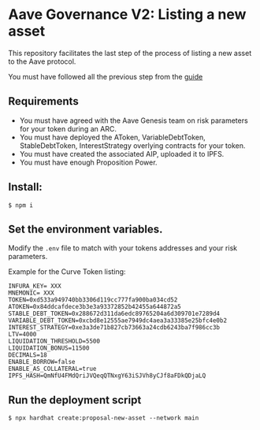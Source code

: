 # Aave Governance V2: Listing a new asset

This repository facilitates the last step of the process of listing a new asset to the Aave protocol.

You must have followed all the previous step from the [guide](https://docs.aave.com/developers/protocol-governance/governance/propose-your-token-as-new-aave-asset)

## Requirements 
- You must have agreed with the Aave Genesis team on risk parameters for your token during an ARC.
- You must have deployed the AToken, VariableDebtToken, StableDebtToken, InterestStrategy overlying contracts for your token.
- You must have created the associated AIP, uploaded it to IPFS.
- You must have enough Proposition Power.


## Install: 

`$ npm i`

## Set the environment variables.

Modify the `.env` file to match with your tokens addresses and your risk parameters.

Example for the Curve Token listing: 

```
INFURA_KEY= XXX
MNEMONIC= XXX
TOKEN=0xd533a949740bb3306d119cc777fa900ba034cd52
ATOKEN=0x84ddcafdece3b3e3a93372852b42455a644872a5
STABLE_DEBT_TOKEN=0x288672d311da6edc89765204a6d309701e7289d4
VARIABLE_DEBT_TOKEN=0xcbd8e12555ae7949dc4aea3a33385e25bfc4e0b2
INTEREST_STRATEGY=0xe3a3de71b827cb73663a24cdb6243ba7f986cc3b
LTV=4000
LIQUIDATION_THRESHOLD=5500
LIQUIDATION_BONUS=11500
DECIMALS=18
ENABLE_BORROW=false
ENABLE_AS_COLLATERAL=true
IPFS_HASH=QmNfU4FMdQriJVQeqQTNxgY63iSJVh8yCJf8aFDkQDjaLQ
```

## Run the deployment script

`$ npx hardhat create:proposal-new-asset --network main`

